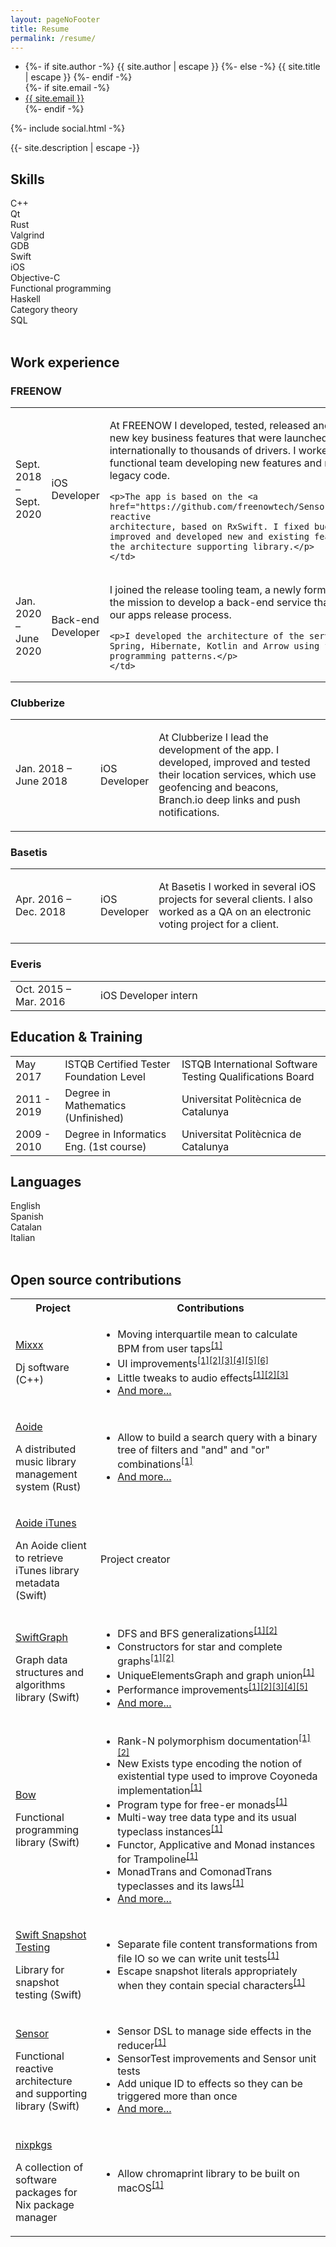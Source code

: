 ```yaml
---
layout: pageNoFooter
title: Resume
permalink: /resume/
---
```


<div class="resumeHeaderWrapper">
  <div>
    <ul class="contact-list">
      <li class="p-name">
        {%- if site.author -%}
          {{ site.author | escape }}
        {%- else -%}
          {{ site.title | escape }}
        {%- endif -%}
        </li>
        {%- if site.email -%}
        <li><a class="u-email" href="mailto:{{ site.email }}">{{ site.email }}</a></li>
        {%- endif -%}
    </ul>
    {%- include social.html -%}
  </div>
  <p>{{- site.description | escape -}}</p>
</div>

## Skills

<div class="autoTable3">
  <div>
    <span>C++</span>
    <div class="meter">
      <span style="width: 50%"/>
    </div>
  </div>
  <div>
    <span>Qt</span>
    <div class="meter">
      <span style="width: 50%"/>
    </div>
  </div>
  <div>
    <span>Rust</span>
    <div class="meter">
      <span style="width: 50%"/>
    </div>
  </div>
  <div>
    <span>Valgrind</span>
    <div class="meter">
      <span style="width: 25%"/>
    </div>
  </div>
    <div>
    <span>GDB</span>
    <div class="meter">
      <span style="width: 25%"/>
    </div>
  </div>
  <div>
    <span>Swift</span>
    <div class="meter">
      <span style="width: 100%"/>
    </div>
  </div>
  <div>
    <span>iOS</span>
    <div class="meter">
      <span style="width: 100%"/>
    </div>
  </div>
  <div>
    <span>Objective-C</span>
    <div class="meter">
      <span style="width: 100%"/>
    </div>
  </div>
  <div>
    <span>Functional programming</span>
    <div class="meter">
      <span style="width: 50%"/>
    </div>
  </div>
  <div>
    <span>Haskell</span>
    <div class="meter">
      <span style="width: 25%"/>
    </div>
  </div>
  <div>
    <span>Category theory</span>
    <div class="meter">
      <span style="width: 25%"/>
    </div>
  </div>
  <div>
    <span>SQL</span>
    <div class="meter">
      <span style="width: 50%"/>
    </div>
  </div>
</div>
<br>

## Work experience

### FREENOW

 <table class="innerBorderTable">
  <col width="27%">
  <col width="17%">
  <tr>
    <td>Sept. 2018 – Sept. 2020</td>
    <td>iOS Developer</td>
    <td><p>At FREENOW I developed, tested, released and monitored new key business features that were launched internationally to thousands of drivers.
    I worked in a cross functional team developing new features and maintaining legacy code.</p>
    
    <p>The app is based on the <a href="https://github.com/freenowtech/Sensor">Sensor</a> reactive
    architecture, based on RxSwift. I fixed bugs and improved and developed new and existing features for the architecture supporting library.</p>
    </td>
  </tr>
  <tr>
    <td>Jan. 2020 – June 2020</td>
    <td>Back-end Developer</td>
    <td><p>I joined the release tooling team, a newly formed team with the mission to
    develop a back-end service that automates our apps release process.</p>

    <p>I developed the architecture of the service based on Spring, Hibernate, Kotlin and Arrow using functional programming patterns.</p>
    </td>
  </tr>
</table>

### Clubberize

 <table class="innerBorderTable">
  <col width="27%">
  <col width="17%">
  <tr>
    <td>Jan. 2018 – June 2018</td>
    <td>iOS Developer</td>
    <td><p>At Clubberize I lead the development of the app. I developed, improved and tested their location services,
     which use geofencing and beacons, Branch.io deep links
      and push notifications.</p></td>
  </tr>
</table>

### Basetis

 <table class="innerBorderTable">
  <col width="27%">
  <col width="17%">
  <tr>
    <td>Apr. 2016 – Dec. 2018</td>
    <td>iOS Developer</td>
    <td><p>At Basetis I worked in several iOS projects for several clients.
    I also worked as a QA on an electronic voting project for a client.</p></td>
  </tr>
</table>

### Everis

 <table class="innerBorderTable">
  <col width="27%">
  <tr>
    <td>Oct. 2015 – Mar. 2016</td>
    <td>iOS Developer intern</td>
  </tr>
</table>

## Education & Training

 <table class="innerBorderTable">
  <tr>
    <td>May 2017</td>
    <td>ISTQB Certified Tester Foundation Level</td>
    <td>ISTQB International Software Testing Qualifications Board</td>
  </tr>
  <tr>
    <td>2011 - 2019</td>
    <td>Degree in Mathematics (Unfinished)</td>
    <td>Universitat Politècnica de Catalunya</td>
  </tr>
  <tr>
    <td>2009 - 2010</td>
    <td>Degree in Informatics Eng. (1st course)</td>
    <td>Universitat Politècnica de Catalunya</td>
  </tr>
</table>

## Languages

<div class="autoTable3">
  <div>
    <span>English</span>
    <div class="meter">
      <span style="width: 80%"/>
    </div>
  </div>
  <div>
    <span>Spanish</span>
    <div class="meter">
      <span style="width: 100%"/>
    </div>
  </div>
  <div>
    <span>Catalan</span>
    <div class="meter">
      <span style="width: 100%"/>
    </div>
  </div>
  <div>
    <span>Italian</span>
    <div class="meter">
      <span style="width: 10%"/>
    </div>
  </div>
</div>
<br>

## Open source contributions

 <table class="innerBorderTable">
  <col width="27%">
  <tr>
    <th>
      Project
    </th>
    <th>
      Contributions
    </th>
  </tr>
  <tr>
    <td>
      <p><a href="https://www.mixxx.org">Mixxx</a></p>
      <p>Dj software (C++)</p>
    </td>
    <td>
      <ul>
      <li>Moving interquartile mean to calculate BPM from user taps<sup><a href="https://github.com/mixxxdj/mixxx/pull/450">[1]</a></sup></li>
      <li>UI improvements<sup><a href="https://github.com/mixxxdj/mixxx/pull/917">[1]</a><a href="https://github.com/mixxxdj/mixxx/pull/682">[2]</a><a href="https://github.com/mixxxdj/mixxx/pull/678">[3]</a><a href="https://github.com/mixxxdj/mixxx/pull/674">[4]</a><a href="https://github.com/mixxxdj/mixxx/pull/668">[5]</a><a href="https://github.com/mixxxdj/mixxx/pull/666/">[6]</a></sup></li>
      <li>Little tweaks to audio effects<sup><a href="https://github.com/mixxxdj/mixxx/pull/1502">[1]</a><a href="https://github.com/mixxxdj/mixxx/pull/733">[2]</a><a href="https://github.com/mixxxdj/mixxx/pull/1260">[3]</a></sup></li>
      <li><a href="https://github.com/mixxxdj/mixxx/pulls?q=is%3Apr+author%3Aferranpujolcamins">And more...</a></li>
      </ul>
    </td>
  </tr>
  <tr>
    <td>
      <p><a href="https://gitlab.com/uklotzde/aoide-rs/">Aoide</a></p>
      <p>A distributed music library management system (Rust)</p>
    </td>
    <td>
      <ul>
      <li>Allow to build a search query with a binary tree of filters and "and" and "or" combinations<sup><a href="https://gitlab.com/uklotzde/aoide-rs/-/commit/30027b8d0f546a9161a2277149b356892a3e3104">[1]</a></sup></li>
      <li><a href="https://gitlab.com/uklotzde/aoide-rs/-/commits/development?author=Ferran%20Pujol%20Camins">And more...</a></li>
      </ul>
    </td>
  </tr>
  <tr>
    <td>
      <p><a href="https://github.com/ferranpujolcamins/aoide-iTunes">Aoide iTunes</a></p>
      <p>An Aoide client to retrieve iTunes library metadata (Swift)</p>
    </td>
    <td>
      Project creator
    </td>
  </tr>
  <tr>
    <td>
      <p><a href="https://github.com/davecom/SwiftGraph">SwiftGraph</a></p>
      <p>Graph data structures and algorithms library (Swift)</p>
    </td>
    <td>
      <ul>
      <li>DFS and BFS generalizations<sup><a href="https://github.com/davecom/SwiftGraph/pull/58">[1]</a><a href="https://github.com/davecom/SwiftGraph/pull/57">[2]</a></sup></li>
      <li>Constructors for star and complete graphs<sup><a href="https://github.com/davecom/SwiftGraph/pull/46">[1]</a><a href="https://github.com/davecom/SwiftGraph/pull/47">[2]</a></sup></li>
      <li>UniqueElementsGraph and graph union<sup><a href="https://github.com/davecom/SwiftGraph/pull/40">[1]</a></sup></li>
      <li>Performance improvements<sup><a href="https://github.com/davecom/SwiftGraph/pull/56">[1]</a><a href="https://github.com/davecom/SwiftGraph/pull/53">[2]</a><a href="https://github.com/davecom/SwiftGraph/pull/52">[3]</a><a href="https://github.com/davecom/SwiftGraph/pull/51">[4]</a><a href="https://github.com/davecom/SwiftGraph/pull/49">[5]</a></sup></li>
      <li><a href="https://github.com/davecom/SwiftGraph/pulls?q=+is%3Apr+author%3Aferranpujolcamins+">And more...</a></li>
      </ul>
    </td>
  </tr>
  <tr>
    <td>
      <p><a href="https://bow-swift.io/">Bow</a></p>
      <p>Functional programming library (Swift)</p>
    </td>
    <td>
      <ul>
      <li>Rank-N polymorphism documentation<sup><a href="https://bow-swift.io/docs/fp-concepts/rank-n-polymorphism/">[1]</a><a href="https://github.com/bow-swift/bow/pull/622">[2]</a></sup></li>
      <li>New Exists type encoding the notion of existential type used to improve Coyoneda implementation<sup><a href="https://github.com/bow-swift/bow/pull/623">[1]</a></sup></li>
      <li>Program type for free-er monads<sup><a href="https://github.com/bow-swift/bow/pull/634">[1]</a></sup></li>
      <li>Multi-way tree data type and its usual typeclass instances<sup><a href="https://github.com/bow-swift/bow/pull/626">[1]</a></sup></li>
      <li>Functor, Applicative and Monad instances for Trampoline<sup><a href="https://github.com/bow-swift/bow/pull/636">[1]</a></sup></li>
      <li>MonadTrans and ComonadTrans typeclasses and its laws<sup><a href="https://github.com/bow-swift/bow/pull/645">[1]</a></sup></li>
      <li><a href="https://github.com/bow-swift/bow/pulls?q=+is%3Apr+author%3Aferranpujolcamins+">And more...</a></li>
      </ul>
    </td>
  </tr>
  <tr>
    <td>
      <p><a href="https://github.com/pointfreeco/swift-snapshot-testing/">Swift Snapshot Testing</a></p>
      <p>Library for snapshot testing (Swift)</p>
    </td>
    <td>
      <ul>
      <li>Separate file content transformations from file IO so we can write unit tests<sup><a href="https://github.com/pointfreeco/swift-snapshot-testing/pull/232">[1]</a></sup></li>
      <li>Escape snapshot literals appropriately when they contain special characters<sup><a href="https://github.com/pointfreeco/swift-snapshot-testing/pull/231">[1]</a></sup></li>
      </ul>
    </td>
  </tr>
  <tr>
    <td>
      <p><a href="https://github.com/freenowtech/Sensor">Sensor</a></p>
      <p>Functional reactive architecture and supporting library (Swift)</p>
    </td>
    <td>
      <ul>
      <li>Sensor DSL to manage side effects in the reducer<sup><a href="https://github.com/freenowtech/Sensor/commits/0.2.0">[1]</a></sup></li>
      <li>SensorTest improvements and Sensor unit tests</li>
      <li>Add unique ID to effects so they can be triggered more than once</li>
      <li><a href="https://github.com/freenowtech/Sensor/commits/master">And more...</a></li>
      </ul>
    </td>
  </tr>
  <tr>
    <td>
      <p><a href="https://github.com/NixOS/nixpkgs">nixpkgs</a></p>
      <p>A collection of software packages for Nix package manager</p>
    </td>
    <td>
      <ul>
      <li>Allow chromaprint library to be built on macOS<sup><a href="https://github.com/NixOS/nixpkgs/pull/98057">[1]</a></sup></li>
      </ul>
    </td>
  </tr>
</table>